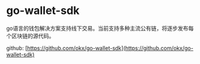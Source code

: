 # go-wallet-sdk

go语言的钱包解决方案支持线下交易。当前支持多种主流公有链，将逐步发布每个区块链的源代码。

github: [https://github.com/okx/go-wallet-sdk](https://github.com/okx/go-wallet-sdk)